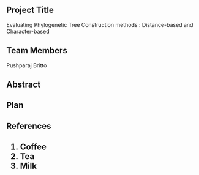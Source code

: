 <h2> Project Title </h2>
Evaluating Phylogenetic Tree Construction methods : Distance-based and Character-based

<h2> Team Members </h2>
Pushparaj Britto

<h2> Abstract </h2>

<h2> Plan </h2>

<h2>References<h2>
<ol>
  <li>Coffee</li>
  <li>Tea</li>
  <li>Milk</li>
</ol>

